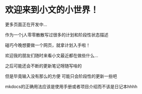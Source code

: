 # 欢迎来到小文的小世界！

更多页面正在开发中...

作为一个j人零零散散写过很多的计划和阶段性状态描述

碰巧今晚想要做一个网页，就拿计划入手啦！

欢迎我的朋友们随时来看小文最近都在做些什么...

之后可能还会不断的更新笔记呀随写啥的

但是毕竟输入没有那么的方便 可能只会阶段性的更新一些吧 

mkdocs的正确用法应该是使用手册或者项目介绍而不该是日记本hhhh
